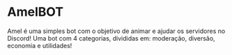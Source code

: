 # AmelBOT
Amel é uma simples bot com o objetivo de animar e ajudar os servidores no Discord! Uma bot com 4 categorias, divididas em: moderação, diversão, economia e utilidades!
